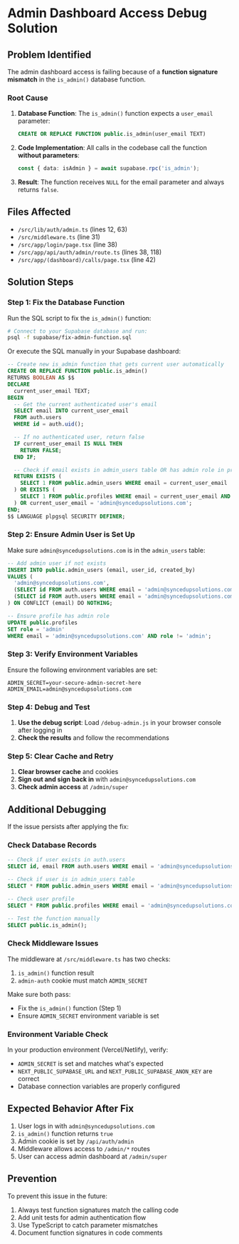 # Admin Dashboard Access Debug Solution

## Problem Identified

The admin dashboard access is failing because of a **function signature mismatch** in the `is_admin()` database function.

### Root Cause

1. **Database Function**: The `is_admin()` function expects a `user_email` parameter:
   ```sql
   CREATE OR REPLACE FUNCTION public.is_admin(user_email TEXT)
   ```

2. **Code Implementation**: All calls in the codebase call the function **without parameters**:
   ```typescript
   const { data: isAdmin } = await supabase.rpc('is_admin');
   ```

3. **Result**: The function receives `NULL` for the email parameter and always returns `false`.

## Files Affected

- `/src/lib/auth/admin.ts` (lines 12, 63)
- `/src/middleware.ts` (line 31)
- `/src/app/login/page.tsx` (line 38)
- `/src/app/api/auth/admin/route.ts` (lines 38, 118)
- `/src/app/(dashboard)/calls/page.tsx` (line 42)

## Solution Steps

### Step 1: Fix the Database Function

Run the SQL script to fix the `is_admin()` function:

```bash
# Connect to your Supabase database and run:
psql -f supabase/fix-admin-function.sql
```

Or execute the SQL manually in your Supabase dashboard:

```sql
-- Create new is_admin function that gets current user automatically
CREATE OR REPLACE FUNCTION public.is_admin()
RETURNS BOOLEAN AS $$
DECLARE
  current_user_email TEXT;
BEGIN
  -- Get the current authenticated user's email
  SELECT email INTO current_user_email
  FROM auth.users
  WHERE id = auth.uid();

  -- If no authenticated user, return false
  IF current_user_email IS NULL THEN
    RETURN FALSE;
  END IF;

  -- Check if email exists in admin_users table OR has admin role in profiles
  RETURN EXISTS (
    SELECT 1 FROM public.admin_users WHERE email = current_user_email
  ) OR EXISTS (
    SELECT 1 FROM public.profiles WHERE email = current_user_email AND role = 'admin'
  ) OR current_user_email = 'admin@syncedupsolutions.com';
END;
$$ LANGUAGE plpgsql SECURITY DEFINER;
```

### Step 2: Ensure Admin User is Set Up

Make sure `admin@syncedupsolutions.com` is in the `admin_users` table:

```sql
-- Add admin user if not exists
INSERT INTO public.admin_users (email, user_id, created_by)
VALUES (
  'admin@syncedupsolutions.com',
  (SELECT id FROM auth.users WHERE email = 'admin@syncedupsolutions.com'),
  (SELECT id FROM auth.users WHERE email = 'admin@syncedupsolutions.com')
) ON CONFLICT (email) DO NOTHING;

-- Ensure profile has admin role
UPDATE public.profiles
SET role = 'admin'
WHERE email = 'admin@syncedupsolutions.com' AND role != 'admin';
```

### Step 3: Verify Environment Variables

Ensure the following environment variables are set:

```env
ADMIN_SECRET=your-secure-admin-secret-here
ADMIN_EMAIL=admin@syncedupsolutions.com
```

### Step 4: Debug and Test

1. **Use the debug script**: Load `/debug-admin.js` in your browser console after logging in
2. **Check the results** and follow the recommendations

### Step 5: Clear Cache and Retry

1. **Clear browser cache** and cookies
2. **Sign out and sign back in** with `admin@syncedupsolutions.com`
3. **Check admin access** at `/admin/super`

## Additional Debugging

If the issue persists after applying the fix:

### Check Database Records

```sql
-- Check if user exists in auth.users
SELECT id, email FROM auth.users WHERE email = 'admin@syncedupsolutions.com';

-- Check if user is in admin_users table
SELECT * FROM public.admin_users WHERE email = 'admin@syncedupsolutions.com';

-- Check user profile
SELECT * FROM public.profiles WHERE email = 'admin@syncedupsolutions.com';

-- Test the function manually
SELECT public.is_admin();
```

### Check Middleware Issues

The middleware at `/src/middleware.ts` has two checks:
1. `is_admin()` function result
2. `admin-auth` cookie must match `ADMIN_SECRET`

Make sure both pass:
- Fix the `is_admin()` function (Step 1)
- Ensure `ADMIN_SECRET` environment variable is set

### Environment Variable Check

In your production environment (Vercel/Netlify), verify:
- `ADMIN_SECRET` is set and matches what's expected
- `NEXT_PUBLIC_SUPABASE_URL` and `NEXT_PUBLIC_SUPABASE_ANON_KEY` are correct
- Database connection variables are properly configured

## Expected Behavior After Fix

1. User logs in with `admin@syncedupsolutions.com`
2. `is_admin()` function returns `true`
3. Admin cookie is set by `/api/auth/admin`
4. Middleware allows access to `/admin/*` routes
5. User can access admin dashboard at `/admin/super`

## Prevention

To prevent this issue in the future:
1. Always test function signatures match the calling code
2. Add unit tests for admin authentication flow
3. Use TypeScript to catch parameter mismatches
4. Document function signatures in code comments